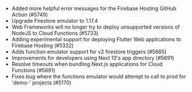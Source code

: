 - Added more helpful error messages for the Firebase Hosting GitHub Action (#5749)
- Upgrade Firestore emulator to 1.17.4
- Web Frameworks will no longer try to deploy unsupported versions of NodeJS to Cloud Functions (#5733)
- Adding experimental support for deploying Flutter Web applications to Firebase Hosting (#5332)
- Adds function emulator support for v2 firestore triggers (#5685)
- Improvements for developers using Next 13's app directory (#5691)
- Resolve timeouts when bundling Next.js applications for Cloud Functions (#5691)
- Fixes bug where the functions emulator would attempt to call to prod for 'demo-' projects (#5170)
